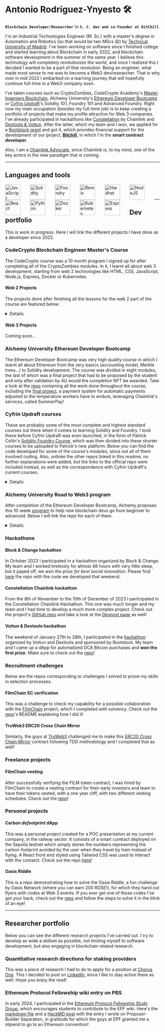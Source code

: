 # Antonio Rodríguez-Ynyesto 🛠️

**`Blockchain Developer/Researcher`** \n
**`S. C. dev and co-founder at BitChill`**

I'm an Industrial Technologies Engineer (M. Sc.) with a master's degree in Automation and Robotics (so that would be two MScs 😋) by [Technical University of Madrid](https://www.upm.es/). I've been working on software since I finished college and started learning about Blockchain in early 2022, and blockchain software development in the summer of the same year. I believe this technology will completely revolutionize the world, and once I realized this I decided I wanted to be a part of that revolution. Being an engineer, what made most sense to me was to become a Web3 dev/researcher. That is why over in mid 2022 I embarked on a learning journey that will hopefully continue full-time in a Web3 company soon.

I've taken courses such as CryptoZombies, CodeCrypto Academy's [Máster Ingeniero Blockchain](https://codecrypto.academy/master-ingeniero-blockchain/), Alchemy University's [Ethereum Developer Bootcamp](https://www.alchemy.com/university/courses/ethereum) or [Cyfrin Updraft](https://updraft.cyfrin.io/)'s Solidity 101, Foundry 101 and Advanced Foundry. Right now my main occupation (besides my full-time job) is to keep creating a portfolio of projects that make my profile attractive for Web 3 companies. I've already participated in hackathons like [Constellation](https://chain.link/hackathon) by Chainlink and [Dextools & Vottun](https://vottun.com/hackathon/). After the latter, which my team and I won, we applied for a [Rootstock grant](https://rootstock.io/grants/) and got it, which provides financial support for the development of our project, **[Bitchill](https://github.com/BitChillRSK/DCAdApp)**, in which I'm the **smart contract developer**.

Also, I am a [Chainlink Advocate](https://chain.link/community/advocates), since Chainlink is, to my mind, one of the key actors in the new paradigm that is coming. 

---

## Languages and tools


<img align="left" alt="JavaScript" width="50em" style="padding-right:2em" src="https://cdn.jsdelivr.net/gh/devicons/devicon/icons/javascript/javascript-original.svg" />
<img align="left" alt="Solidity" width="50em" style="padding-right:2em" src="https://cdn.jsdelivr.net/gh/devicons/devicon/icons/solidity/solidity-original.svg" />
<img align="left" alt="Foundry" width="50em" style="padding-right:2em" src="https://github.com/arynyestos/arynyestos/assets/33223441/04e173dc-64af-4ad0-baa1-1e8b2bb29244" />
<img align="left" alt="Remix" width="50em" style="padding-right:2em" src="https://github.com/arynyestos/arynyestos/assets/33223441/e01f2868-8d51-4546-9249-76ea03036d08" />
<img align="left" alt="Hardhat" width="50em" style="padding-right:2em" src="https://cdn.jsdelivr.net/gh/devicons/devicon@latest/icons/hardhat/hardhat-original.svg" />
<img align="left" alt="NodeJS" width="50em" style="padding-right:2em" src="https://cdn.jsdelivr.net/gh/devicons/devicon/icons/nodejs/nodejs-original.svg" />
<img align="left" alt="React" width="50em" style="padding-right:2em" src="https://cdn.jsdelivr.net/gh/devicons/devicon/icons/react/react-original.svg" />
<img align="left" alt="Python" width="50em" style="padding-right:2em" src="https://cdn.jsdelivr.net/gh/devicons/devicon/icons/python/python-original.svg" />
<img align="left" alt="Docker" width="50em" style="padding-right:2em" src="https://cdn.jsdelivr.net/gh/devicons/devicon/icons/docker/docker-original.svg" />
<img align="left" alt="Kubernetes" width="50em" style="padding-right:2em" src="https://cdn.jsdelivr.net/gh/devicons/devicon/icons/kubernetes/kubernetes-plain.svg" />
<img align="left" alt="Express" width="50em" style="padding-right:2em" src="https://cdn.jsdelivr.net/gh/devicons/devicon/icons/express/express-original.svg" />
<br/>
&nbsp;
&nbsp;

---

## Dev portfolio
This is work in progress. Here I will link the different projects I have done as a developer since 2022.

### CodeCrypto Blockchain Engineer Master's Course
The CodeCrypto course was a 10 month program I signed up for after completing all of the CryptoZombies modules. In it, I learnt all about web 3 development, starting from web 2 technologies like HTML, CSS, JavaScript, Node.js, Express, Docker or Kubernetes.

#### Web 2 Projects
The projects done after finishing all the lessons for the web 2 part of the course are featured below:
<details closed>

1. [Faucet](https://github.com/arynyestos/CodeCryptoFaucetProject): For the first project we made a faucet on a local Go-Ethereum network running on Docker. 
2. [SQL](https://github.com/arynyestos/CodeCryptoSqlProject/blob/main/README.md): On the second project we put into practice some of the back end development concepts learnt during the course.
3. [ETH e-commerce](https://github.com/arynyestos/CodeCryptoEthEcommerce): On the third project we leveraged both the local network created in the Faucet project and the database created on the SQL project. The latter was used as the product database of an e-commerce in which purchases would be made paying with ETH.
4. [Design](https://github.com/arynyestos/CodeCryptoDesignProject): This was a project consisting only of a React front end. The aim was to focus on the aesthetic side of web development. 
5. [Cryptography](https://github.com/arynyestos/CodeCryptoCryptography): On this project we learnt to different ways of encrypting and decrypting files with symmetric cryptography.
6. Block Explorer: Coming soon...
7. Ethereum network: Coming soon...
</details>

#### Web 3 Projects
Coming soon...

### Alchemy University Ethereum Developer Bootcamp
The Ethereum Developer Bootcamp was very high quality course in which I learnt all about Ethereum from the very basics (accounting model, Merkle trees...) to Solidity development. The course was divided in eight modules, the last of which was a final project that had to be proposed by the student and only after validation by AU would the completion NFT be awarded. Take a look at the [repo](https://github.com/arynyestos/AUEthDevBootcamp) containing all the work done throughout the course, including the [final project](https://github.com/arynyestos/AUEthDevBootcamp/tree/main/Week%208%20-%20Final%20project), a payment system for automatic payments adjusted to the temperature workers have to endure, leveraging Chainlink's services, called SummerPay!

### Cyfrin Updraft courses
These are probably some of the most complete and highest standard courses out there when it comes to learning Solidity and Foundry. I took these before Cyfrin Updraft was even launched, in the form of Patrick Collin's [Solidity Foundry Course](https://youtu.be/umepbfKp5rI?si=DkXsESBdLM262FiD), which was then divided into these shorter courses to be uploaded to Patrick's new platform. Below you can find the code developed for some of the course's modules, since not all of them involved coding. Also, unlinke the other repos linked in this readme, no further explanations were added, but the links to the official repo were included instead, as well as the correspondence with Cyfrin Updraft's current courses.

<details closed>

1. [Foundry Fundamentals](https://updraft.cyfrin.io/courses/foundry): 
    1. [Fund Me contract](https://github.com/arynyestos/SolidityFoundryCourse-Lesson7): Official [repo](https://github.com/Cyfrin/foundry-full-course-f23#lesson-7-foundry-fund-me).
    2. [Smart Contract Lottery](https://github.com/arynyestos/SolidityFoundryCourse-Lesson9): Official [repo](https://github.com/Cyfrin/foundry-full-course-f23#lesson-9-foundry-smart-contract-lottery).
2. [Advanced Foundry](https://updraft.cyfrin.io/courses/advanced-foundry): 
    1. [ERC20s](https://github.com/arynyestos/SolidityFoundryCourse-Lesson10): Official [repo](https://github.com/Cyfrin/foundry-full-course-f23#lesson-10-foundry-erc20s).
    2. [NFTs](https://github.com/arynyestos/SolidityFoundryCourse-Lesson11): Official [repo](https://github.com/Cyfrin/foundry-full-course-f23#lesson-11-foundry-nfts--moodnft).
    3. [Decentralized Stablecoin](https://github.com/arynyestos/SolidityFoundryCourse-Lesson12): Official [repo](https://github.com/Cyfrin/foundry-full-course-f23#lesson-12-foundry-defi--stablecoin-the-pinnacle-project-get-here).
    4. [Upgradeable Smart Contracts](https://github.com/arynyestos/SolidityFoundryCourse-Lesson13): Official [repo](https://github.com/Cyfrin/foundry-full-course-f23#lesson-13-foundry-upgrades).
    5. [DAOs](https://github.com/arynyestos/SolidityFoundryCourse-Lesson14): Official [repo](https://github.com/Cyfrin/foundry-full-course-f23#lesson-14-foundry-dao--governance).
    6. [Security](https://github.com/arynyestos/SolidityFoundryCourse-Lesson15): Official [repo](https://github.com/Cyfrin/foundry-full-course-f23#lesson-15-smart-contract-security--auditing-for-developers).

Also, below you can see the 15 NFT badges I achieved by completing all the challenges of the course, one at the end of each lesson:

<p align="center">
  <img src="https://github.com/arynyestos/arynyestos/assets/33223441/7efaeb5d-4424-4688-bdf6-100a2292dd0b">
</p>


3. [Security and Auditing](https://updraft.cyfrin.io/courses/security): 
    1. [PasswordStore audit](https://github.com/arynyestos/PasswordStoreAudit)
    2. [PuppyRaffle audit](https://github.com/arynyestos/PuppyRaffleAudit)
</details>

### Alchemy University Road to Web3 program

After completion of the Ethereum Developer Bootcamp, Alchemy proposes this 10-week [program](https://docs.alchemy.com/docs/welcome-to-the-road-to-web3) to help new blockchain devs go from beginner to advanced. Below I will link the repo for each of them. 

<details closed>
  
1. [Develop an NFT Smart Contract (ERC721)](https://github.com/arynyestos/RoadToWeb3ERC721): This served to review concepts already known from other courses regarding the ERC721 standard, NFT metadata, IPFS and so on.
2. [Build a "Buy Me a Coffee" DeFi dApp](https://github.com/arynyestos/RoadToWeb3BuyMeACoffee): On this project, a simple smart contract to receive tips was developed and then interacted with from a Hardhat script, as well as from a front end.
3. [Make NFTs with On-chain Metadata with Hardhat and Javascript](https://github.com/arynyestos/RoadToWeb3NftsOnchainMetadata): Another Solidity, Javascript and Hardhat project, in which we created fully on-chain, dynamic NFTs, suitable for Web3 videogames.
4. [Create an NFT Gallery](https://github.com/arynyestos/RoadToWeb3NftGallery): On this project, we created an awesome NFT gallery with Next.js and Tailwind, to display NFTs fetching by wallet or collection.
5. [Create a Dynamic NFT with Chainlink](https://github.com/arynyestos/RoadToWeb3Chainlink): This was a project in which we leveraged three of Chainlink's services to create a dynamic NFT collection whose NFTs changed their metadata according to Bitcoin's price trend in a selected interval, choosing at random between three different images for each trend.
6. [Build a Staking dApp](https://github.com/arynyestos/RoadToWeb3StakingDapp): This was a great project to learn about Scaffold ETH and its different functionalities.
7. Build an NFT Marketplace from Scratch: Coming soon...
8. Build a Betting Game on Optimism: Coming soon...
9. Build a Token Swap Dapp with 0x API: Coming soon...
10. Create a Decentralized Twitter with Lens Protocol: Coming soon...
</details>

### Hackathons

#### Block & Change hackathon

In October 2023 I participated in a hackathon organized by Block & Change. My team and I worked tirelessly for almost 48 hours with very little sleep, but it payed off, we *won the prize for best social innovation*. Please find [here](https://github.com/arynyestos/BlockChangeHackathon) the repo with the code we developed that weekend.

#### Constellation Chainlink hackathon

From the 8th of November to the 10th of December of 2023 I participated in the Constellation Chainlink Hackathon. This one was much longer and my team and I had time to develop a much more complex project. Check out the project's [GitHub repo](https://github.com/CarlosAlegreUr/Constellation-ChainlinkHackathon-2023) and take a look at the [Devpost page](https://devpost.com/software/prompt-fighters) as well!

#### Vottun & Dextools hackathon

The weekend of January 27th to 28th, I participated in the [hackathon](https://vottun.com/hackathon/) organized by Vottun and Dextools and sponsored by Rootstock. My team and I came up a dApp for automatized DCA Bitcoin purchases and **won the first prize**. Make sure to check out the [repo](https://github.com/arynyestos/VottunDextoolsHackathon)!

### Recruitment challenges

Below are the repos corresponding to challenges I solved to prove my skills in selection processes.

#### FilmChain SC verification
This was a challenge to check my capability for a possible collaboration with the [FilmChain](https://filmchain.xyz/) project, which I completed with solvency. Check out the [repo](https://github.com/arynyestos/FilmChainSCVerification)'s README explaining how I did it!

#### TruWeb3 ERC20 Cross Chain Mirror
Similarly, the guys at [TruWeb3](https://truweb3.co/) challenged me to make this [ERC20 Cross Chain Mirror](https://github.com/arynyestos/ERC20CrossChainMirror) contract following TDD methodology and I completed that as well!

### Freelance projects
#### FilmChain vesting
After successfully verifying the FILM token contract, I was hired by FilmChain to create a vesting contract for their early investors and team to have their tokens vested, with a one year cliff, with two different vesting schedules. Check out the [repo](https://github.com/arynyestos/FilmChainVesting)!

### Personal projects

#### Carbon _defootprint_ dApp
This was a personal project created for a POC presentation at my current company, in the railway sector. It consists of a smart contract deployed on the Sepolia testnet which simply stores the numbers representing the carbon footprint avoided by the user when they travel by train instead of flying. A React front end styled using Tailwind CSS was used to interact with the contarct. Check out the repo [here](https://github.com/arynyestos/TrainCarbonDefootprint)!

#### Oasis Riddle
This is a repo demonstrating how to solve the Oasis Riddle, a fun challenge by Oasis Network (where you can earn 200 ROSE!), for which they hand out flyers with codes at Web 3 events. If you ever get one of those codes I've got your back, check out the [repo](https://github.com/arynyestos/OasisRiddle) and follow the steps to solve it in the blink of an eye!

---

## Researcher portfolio

Below you can see the different research projects I've carried out. I try to develop as wide a skillset as possible, not limiting myself to software development, but also engaging in blockchain related research.

### Quantitative research directions for staking providers

This was a piece of research I had to do to apply for a position at [Chorus One](https://chorus.one/). This I decided to post on [LinkedIn](https://www.linkedin.com/feed/update/urn:li:activity:7171854584959623168/), since I like to stay active there as well. Hope you enjoy the read!

### Ethereum Protocol Fellowship wiki entry on PBS

In early 2024, I participated in the [Ethereum Protocol Fellowship Study Group](https://blog.ethereum.org/2024/02/07/epf-study-group), which encourages students to contribute to the EPF wiki. Here's the [markdown file](https://github.com/arynyestos/ethereum-protocol-studies/blob/pbs/docs/wiki/research/PBS/pbs.md) and a [HackMD post](https://hackmd.io/@Ynyesto/BkwKsCtJ0) with the entry I wrote on Proposer-Builder Separation, in gratitude for which the guys at EPF granted me a stipend to go to an Ethereum convention!
                    
<!--
**arynyestos/arynyestos** is a ✨ _special_ ✨ repository because its `README.md` (this file) appears on your GitHub profile.

Here are some ideas to get you started:

- 🔭 I’m currently working on ...
- 🌱 I’m currently learning ...
- 👯 I’m looking to collaborate on ...
- 🤔 I’m looking for help with ...
- 💬 Ask me about ...
- 📫 How to reach me: ...
- ⚡ Fun fact: ...
-->
